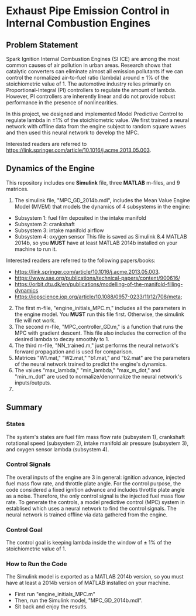 # Exhaust Pipe Emission Control in Internal Combustion Engines

## **Problem Statement**
Spark Ignition Internal Combustion Engines (SI ICE) are among the most common causes of air pollution in urban areas. 
Research shows that catalytic converters can eliminate almost all emission pollutants if we can control the normalized air-to-fuel ratio (lambda) around ± 1% of the stoichiometric value of 1. The automotive industry relies primarily on Proportional-Integral (PI) controllers to regulate the amount of lambda. However, PI controllers are inherently linear and do not provide robust performance in the presence of nonlinearities. 

In this project, we designed and implemented Model Predictive Control to regulate lambda in ±1% of the stoichiometric value. 
We first trained a neural network with offline data from the engine subject to random square waves and then used this neural network to develop the MPC. 

Interested readers are referred to https://link.springer.com/article/10.1016/j.acme.2013.05.003. 

## **Dynamics of the Engine** 
This repository includes one **Simulink** file, three **MATLAB** m-files, and 9 matrices. 

1. The simulink file, "MPC_GD_2014b.mdl", includes the Mean Value Engine Model (MVEM) that models the dynamics of 4 subsystems in the engine: 
- Subsystem 1: fuel film deposited in the intake manifold 
- Subsystem 2: crankshaft
- Subsystem 3: intake manifold airflow 
- Subsystem 4: oxygen sensor
This file is saved as Simulink 8.4 MATLAB 2014b, so you **MUST** have at least MATLAB 2014b installed on your machine to run it.
 
Interested readers are referred to the following papers/books: 
- https://link.springer.com/article/10.1016/j.acme.2013.05.003.
- https://www.sae.org/publications/technical-papers/content/900616/
- https://orbit.dtu.dk/en/publications/modelling-of-the-manifold-filling-dynamics
- https://iopscience.iop.org/article/10.1088/0957-0233/11/12/708/meta;

2. The first m-file, "engine_initials_MPC.m," includes all the parameters in the engine model. You **MUST** run this file first. Otherwise, the simulink file will not work.
3. The second m-file, "MPC_controller_GD.m," is a function that runs the MPC with gradient descent. This file also includes the correction of the desired lambda to decay smoothly to 1.
4. The third m-file, "NN_trained.m," just performs the neural network's forward propagation and is used for comparison.
5. Matrices "W1.mat," "W2.mat," "b1.mat," and "b2.mat" are the parameters of the neural network trained to predict the engine's dynamics.
6. The values "max_lambda," "min_lambda," "max_m_dot," and "min_m_dot" are used to normalize/denormalize the neural network's inputs/outputs.
7. 
## Summary    
### States 
The system's states are fuel film mass flow rate (subsystem 1), crankshaft rotational speed (subsystem 2), intake manifold air pressure (subsystem 3), and oxygen sensor lambda (subsystem 4). 
### Control Signals
The overal inputs of the engine are 3 in general: ignition advance, injected fuel mass flow rate, and throttle plate angle. For the control purpose, the code considered a fixed ignition advance and includes throttle plate angle as a noise. Therefore, the only control signal is the injected fuel mass flow rate. 
To generate the controls, a model predictive control (MPC) system in establised which uses a neural network to find the control signals. The neural network is trained offline via data gathered from the engine. 
### Control Goal 
The control goal is keeping lambda inside the window of ± 1% of the stoichiometric value of 1. 

### **How to Run the Code** 
The Simulink model is exported as a MATLAB 2014b version, so you must have at least a 2014b version of MATLAB installed on your machine. 
- First run "engine_initials_MPC.m"
- Then, run the Simulink model, "MPC_GD_2014b.mdl".
- Sit back and enjoy the resutls. 


